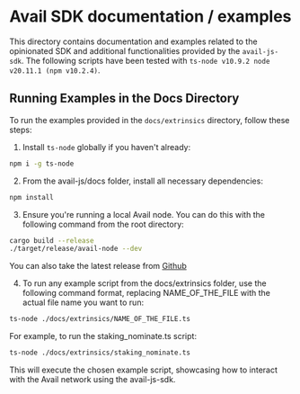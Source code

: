 # Avail SDK documentation / examples

This directory contains documentation and examples related to the opinionated SDK and additional functionalities provided by the `avail-js-sdk`.
The following scripts have been tested with `ts-node v10.9.2 node v20.11.1 (npm v10.2.4)`.

## Running Examples in the Docs Directory

To run the examples provided in the `docs/extrinsics` directory, follow these steps:

1. Install `ts-node` globally if you haven't already:

```bash
npm i -g ts-node
```

2. From the avail-js/docs folder, install all necessary dependencies:

```bash
npm install
```

3. Ensure you're running a local Avail node. You can do this with the following command from the root directory:

```bash
cargo build --release
./target/release/avail-node --dev
```

You can also take the latest release from [Github](https://github.com/availproject/avail/releases)

4. To run any example script from the docs/extrinsics folder, use the following command format, replacing NAME_OF_THE_FILE with the actual file name you want to run:

```bash
ts-node ./docs/extrinsics/NAME_OF_THE_FILE.ts
```

For example, to run the staking_nominate.ts script:

```bash
ts-node ./docs/extrinsics/staking_nominate.ts
```

This will execute the chosen example script, showcasing how to interact with the Avail network using the avail-js-sdk.
